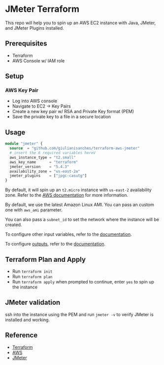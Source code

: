 # JMeter Terraform

This repo will help you to spin up an AWS EC2 instance with Java, JMeter, and JMeter Plugins installed.

## Prerequisites

* Terraform
* AWS Console w/ IAM role

## Setup

### AWS Key Pair

* Log into AWS console
* Navigate to EC2 -> Key Pairs
* Create a new key pair w/ RSA and Private Key format (PEM)
* Save the private key to a file in a secure location

## Usage

```terraform
module "jmeter" {
  source  = "github.com/giulianisanches/terraform-aws-jmeter"
  # insert the 6 required variables hereV
  aws_instance_type = "t2.small"
  aws_key_name      = "terraform"
  jmeter_version    = "5.4.3"
  availability_zone = "us-east-2a"
  jmeter_plugins    = ["jpgc-casutg"]
}
```

By default, it will spin up an `t2.micro` instance with `us-east-2` availability zone. Refer to the [AWS documentation](https://docs.aws.amazon.com/AWSEC2/latest/UserGuide/ec2-instance-types.html) for more information.

By default, we use the latest Amazon Linux AMI. You can pass an custom one with `aws_ami` parameter.

You can also pass a `subnet_id` to set the network where the instance will be created.

To configure other input variables, refer to the [documentation](https://registry.terraform.io/modules/QAInsights/jmeter/aws/latest?tab=inputs#optional-inputs).

To configure [outputs](outputs.tf), refer to the [documentation](https://registry.terraform.io/modules/QAInsights/jmeter/aws/latest?tab=outputs).

## Terraform Plan and Apply

* Run `terraform init`
* Run `terraform plan`
* Run `terraform apply` when prompted to continue, enter `yes` to spin up the instance

## JMeter validation

ssh into the instance using the PEM and run `jmeter -v` to verify JMeter is installed and working.

## Reference

* [Terraform](https://www.terraform.io/)
* [AWS](https://aws.amazon.com/)
* [JMeter](https://jmeter.apache.org/)
